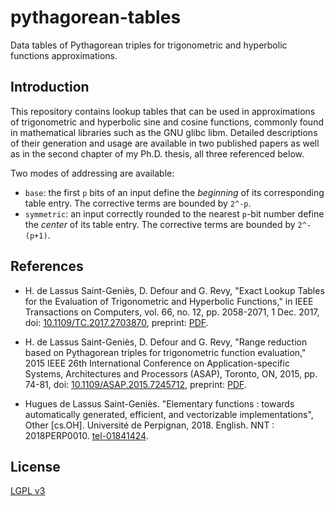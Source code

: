 # pythagorean-tables
Data tables of Pythagorean triples for trigonometric and hyperbolic functions
approximations.

## Introduction
This repository contains lookup tables that can be used in approximations of
trigonometric and hyperbolic sine and cosine functions, commonly found in
mathematical libraries such as the GNU glibc libm. Detailed descriptions of
their generation and usage are available in two published papers as well as in
the second chapter of my Ph.D. thesis, all three referenced below.

Two modes of addressing are available:
- `base`: the first `p` bits of an input define the _beginning_ of its
  corresponding table entry. The corrective terms are bounded by `2^-p`.
- `symmetric`: an input correctly rounded to the nearest `p`-bit number define
  the _center_ of its table entry. The corrective terms are bounded by
  `2^-(p+1)`.

## References
* H. de Lassus Saint-Geniès, D. Defour and G. Revy, "Exact Lookup Tables for
  the Evaluation of Trigonometric and Hyperbolic Functions," in IEEE
  Transactions on Computers, vol. 66, no. 12, pp. 2058-2071, 1 Dec. 2017, doi:
  [10.1109/TC.2017.2703870](https://dx.doi.org/10.1109/TC.2017.2703870),
  preprint:
  [PDF](https://hal-lirmm.ccsd.cnrs.fr/lirmm-01844332/file/deLasDefRev16-ieeeTC-revision.pdf).

* H. de Lassus Saint-Geniès, D. Defour and G. Revy, "Range reduction based on
  Pythagorean triples for trigonometric function evaluation," 2015 IEEE 26th
  International Conference on Application-specific Systems, Architectures and
  Processors (ASAP), Toronto, ON, 2015, pp. 74-81, doi:
  [10.1109/ASAP.2015.7245712](https://dx.doi.org/10.1109/ASAP.2015.7245712),
  preprint:
  [PDF](https://hal.archives-ouvertes.fr/hal-01134232/file/pythagorean_triples.pdf).

* Hugues de Lassus Saint-Geniès. "Elementary functions : towards automatically
  generated, efficient, and vectorizable implementations", Other [cs.OH].
  Université de Perpignan, 2018. English. NNT : 2018PERP0010.
  [tel-01841424](https://tel.archives-ouvertes.fr/tel-01841424/).

## License
[LGPL v3](LICENSE)
